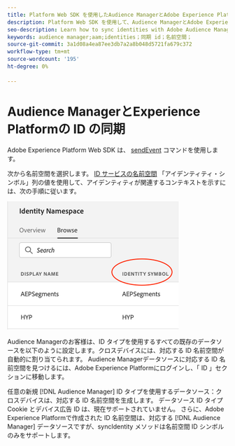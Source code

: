 ```yaml
---
title: Platform Web SDK を使用したAudience ManagerとAdobe Experience Platformの ID の同期
description: Platform Web SDK を使用して、Audience ManagerとAdobe Experience Platformの間で ID を同期する方法について説明します
seo-description: Learn how to sync identities with Adobe Audience Manager with Experience Platform Web SDK
keywords: audience manager;aam;identities；同期 id；名前空間；
source-git-commit: 3a1d08a4ea87ee3db7a2a8b048d5721fa679c372
workflow-type: tm+mt
source-wordcount: '195'
ht-degree: 0%

---
```



# Audience ManagerとExperience Platformの ID の同期

Adobe Experience Platform Web SDK は、 [sendEvent](./overview.md#syncing-identities) コマンドを使用します。

次から名前空間を選択します。 [ID サービスの名前空間](../../identity/../identity-service/namespaces.md) 「アイデンティティ・シンボル」列の値を使用して、アイデンティティが関連するコンテキストを示すには、次の手順に従います。

![名前空間 UI の表示](../images/identity/edge_namespaceUI_identity-symbol.png)

Audience Managerのお客様は、ID タイプを使用するすべての既存のデータソースを以下のように設定します。クロスデバイスには、対応する ID 名前空間が自動的に割り当てられます。 Audience Managerデータソースに対応する ID 名前空間を見つけるには、Adobe Experience Platformにログインし、「 ID 」セクションに移動します。

任意の新規 [!DNL Audience Manager] ID タイプを使用するデータソース：クロスデバイスは、対応する ID 名前空間を生成します。 データソース ID タイプ Cookie とデバイス広告 ID は、現在サポートされていません。 さらに、Adobe Experience Platformで作成された ID 名前空間は、対応する [!DNL Audience Manager] データソースですが、syncIdentity メソッドは名前空間 ID シンボルのみをサポートします。
